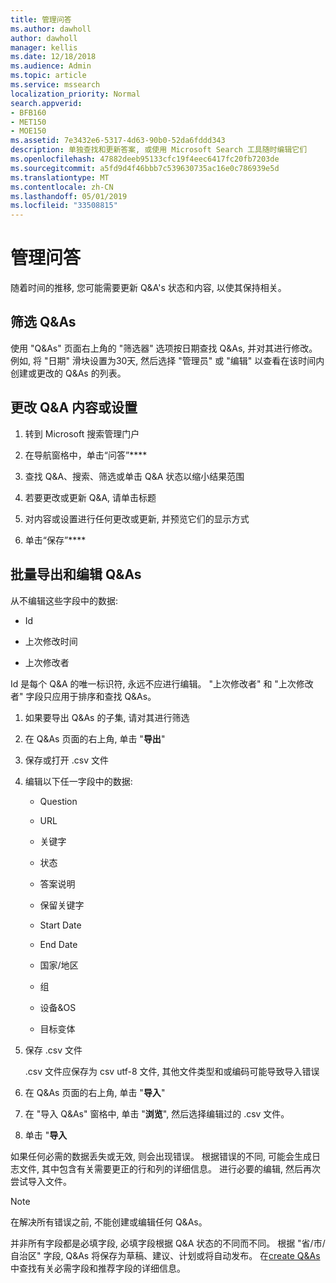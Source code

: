 ```yaml
---
title: 管理问答
ms.author: dawholl
author: dawholl
manager: kellis
ms.date: 12/18/2018
ms.audience: Admin
ms.topic: article
ms.service: mssearch
localization_priority: Normal
search.appverid:
- BFB160
- MET150
- MOE150
ms.assetid: 7e3432e6-5317-4d63-90b0-52da6fddd343
description: 单独查找和更新答案, 或使用 Microsoft Search 工具随时编辑它们
ms.openlocfilehash: 47882deeb95133cfc19f4eec6417fc20fb7203de
ms.sourcegitcommit: a5fd9d4f46bbb7c539630735ac16e0c786939e5d
ms.translationtype: MT
ms.contentlocale: zh-CN
ms.lasthandoff: 05/01/2019
ms.locfileid: "33508815"
---
```

# <a name="manage-qas"></a>管理问答

随着时间的推移, 您可能需要更新 Q&A's 状态和内容, 以使其保持相关。
  
## <a name="filter-qas"></a>筛选 Q&As

使用 "Q&As" 页面右上角的 "筛选器" 选项按日期查找 Q&As, 并对其进行修改。 例如, 将 "日期" 滑块设置为30天, 然后选择 "管理员" 或 "编辑" 以查看在该时间内创建或更改的 Q&As 的列表。
  
## <a name="change-qa-content-or-settings"></a>更改 Q&A 内容或设置

1. 转到 Microsoft 搜索管理门户
    
2. 在导航窗格中，单击“问答”****
    
3. 查找 Q&A、搜索、筛选或单击 Q&A 状态以缩小结果范围
    
4. 若要更改或更新 Q&A, 请单击标题
    
5. 对内容或设置进行任何更改或更新, 并预览它们的显示方式
    
6. 单击“保存”****
    
## <a name="bulk-export-and-edit-qas"></a>批量导出和编辑 Q&As

从不编辑这些字段中的数据:
  
- Id
    
- 上次修改时间
    
- 上次修改者
    
Id 是每个 Q&A 的唯一标识符, 永远不应进行编辑。 "上次修改者" 和 "上次修改者" 字段只应用于排序和查找 Q&As。
  
1. 如果要导出 Q&As 的子集, 请对其进行筛选
    
2. 在 Q&As 页面的右上角, 单击 "**导出**"
    
3. 保存或打开 .csv 文件
    
4. 编辑以下任一字段中的数据:
    
   - Question
    
   - URL
      
   - 关键字
    
   - 状态
    
   - 答案说明
    
   - 保留关键字
    
   - Start Date
    
   - End Date
    
   - 国家/地区
    
   - 组
    
   - 设备&amp;OS
    
   - 目标变体
    
5. 保存 .csv 文件

    .csv 文件应保存为 csv utf-8 文件, 其他文件类型和或编码可能导致导入错误
    
6. 在 Q&As 页面的右上角, 单击 "**导入**"
    
7. 在 "导入 Q&As" 窗格中, 单击 "**浏览**", 然后选择编辑过的 .csv 文件。 
    
8. 单击 "**导入**
    
如果任何必需的数据丢失或无效, 则会出现错误。 根据错误的不同, 可能会生成日志文件, 其中包含有关需要更正的行和列的详细信息。 进行必要的编辑, 然后再次尝试导入文件。
  
> [!NOTE]
> 在解决所有错误之前, 不能创建或编辑任何 Q&As。 
  
并非所有字段都是必填字段, 必填字段根据 Q&A 状态的不同而不同。 根据 "省/市/自治区" 字段, Q&As 将保存为草稿、建议、计划或将自动发布。 在[create Q&As](create-qas.md)中查找有关必需字段和推荐字段的详细信息。

  

